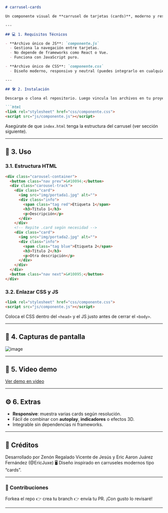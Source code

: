 ```markdown
# carrusel-cards

Un componente visual de **carrusel de tarjetas (cards)**, moderno y responsive, desarrollado con **HTML, CSS y JavaScript puro**. Permite mostrar múltiples tarjetas con imágenes y texto, con navegación fluida y adaptada a cualquier tamaño de pantalla.

---

## 💻 1. Requisitos Técnicos

- **Archivo único de JS**: `componente.js`  
  - Gestiona la navegación entre tarjetas.  
  - No depende de frameworks como React o Vue.  
  - Funciona con JavaScript puro.

- **Archivo único de CSS**: `componente.css`  
  - Diseño moderno, responsivo y neutral (puedes integrarlo en cualquier proyecto).

---

## 🛠️ 2. Instalación

Descarga o clona el repositorio. Luego vincula los archivos en tu proyecto HTML:

```html
<link rel="stylesheet" href="css/componente.css">
<script src="js/componente.js"></script>
```

Asegúrate de que `index.html` tenga la estructura del carrusel (ver sección siguiente).

---

## 🧩 3. Uso

### 3.1. Estructura HTML

```html
<div class="carousel-container">
  <button class="nav prev">&#10094;</button>
  <div class="carousel-track">
    <div class="card">
      <img src="img/portada1.jpg" alt="">
      <div class="info">
        <span class="tag red">Etiqueta 1</span>
        <h3>Título 1</h3>
        <p>Descripción</p>
      </div>
    </div>
    <!-- Repite .card según necesidad -->
    <div class="card">
      <img src="img/portada2.jpg" alt="">
      <div class="info">
        <span class="tag blue">Etiqueta 2</span>
        <h3>Título 2</h3>
        <p>Otra descripción</p>
      </div>
    </div>
  </div>
  <button class="nav next">&#10095;</button>
</div>
```

### 3.2. Enlazar CSS y JS

```html
<link rel="stylesheet" href="css/componente.css">
<script src="js/componente.js"></script>
```

Coloca el CSS dentro del `<head>` y el JS justo antes de cerrar el `<body>`.

---

## 📸 4. Capturas de pantalla

![image](https://github.com/user-attachments/assets/c31d7529-770a-4629-a117-dd3ec4c4406d)


---

## 🎥 5. Video demo

[Ver demo en video](https://drive.google.com/file/d/1SrrUBwMNmYWRuqndW1PGiz_X1wD12xcc/view)

---

## ⚙️ 6. Extras

- **Responsive**: muestra varias cards según resolución.
- Fácil de combinar con **autoplay**, **indicadores** o efectos 3D.
- Integrable sin dependencias ni frameworks.

---

## 📝 Créditos

Desarrollado por Zenón Regalado Vicente de Jesús y Eric Aaron Juárez Fernández (@EricJuxe) 🖥️
Diseño inspirado en carruseles modernos tipo “cards”.

---

### 🎯 Contribuciones

Forkea el repo 👉 crea tu branch 👉 envía tu PR. ¡Con gusto lo revisaré!

---

```


